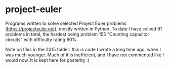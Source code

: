 # project-euler
Programs written to solve selected Project Euler problems (https://projecteuler.net), mostly written in Python. To date I have solved 91 problems in total, the hardest being problem 155 "Counting capacitor circuits" with difficulty rating 60%.

Note on files in the 2015 folder: this is code I wrote a long time ago, when I was much younger. Much of it is inefficient, and I have not commented like I would now. It is kept here for posterity :)
